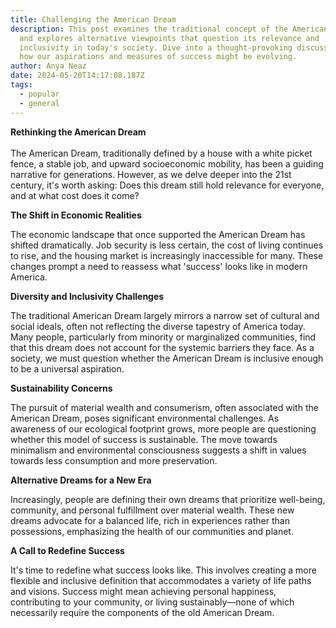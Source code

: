 ```yaml
---
title: Challenging the American Dream
description: This post examines the traditional concept of the American Dream
  and explores alternative viewpoints that question its relevance and
  inclusivity in today's society. Dive into a thought-provoking discussion on
  how our aspirations and measures of success might be evolving.
author: Anya Neaz
date: 2024-05-20T14:17:08.187Z
tags:
  - popular
  - general
---
```

**Rethinking the American Dream**\
\
The American Dream, traditionally defined by a house with a white picket fence, a stable job, and upward socioeconomic mobility, has been a guiding narrative for generations. However, as we delve deeper into the 21st century, it's worth asking: Does this dream still hold relevance for everyone, and at what cost does it come?

**The Shift in Economic Realities**

The economic landscape that once supported the American Dream has shifted dramatically. Job security is less certain, the cost of living continues to rise, and the housing market is increasingly inaccessible for many. These changes prompt a need to reassess what 'success' looks like in modern America.

**Diversity and Inclusivity Challenges**

The traditional American Dream largely mirrors a narrow set of cultural and social ideals, often not reflecting the diverse tapestry of America today. Many people, particularly from minority or marginalized communities, find that this dream does not account for the systemic barriers they face. As a society, we must question whether the American Dream is inclusive enough to be a universal aspiration.

**Sustainability Concerns**

The pursuit of material wealth and consumerism, often associated with the American Dream, poses significant environmental challenges. As awareness of our ecological footprint grows, more people are questioning whether this model of success is sustainable. The move towards minimalism and environmental consciousness suggests a shift in values towards less consumption and more preservation.

**Alternative Dreams for a New Era**

Increasingly, people are defining their own dreams that prioritize well-being, community, and personal fulfillment over material wealth. These new dreams advocate for a balanced life, rich in experiences rather than possessions, emphasizing the health of our communities and planet.

**A Call to Redefine Success**

It's time to redefine what success looks like. This involves creating a more flexible and inclusive definition that accommodates a variety of life paths and visions. Success might mean achieving personal happiness, contributing to your community, or living sustainably—none of which necessarily require the components of the old American Dream.